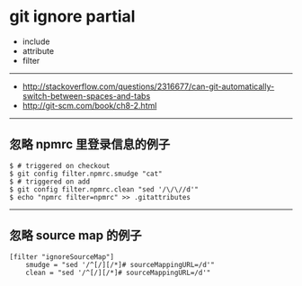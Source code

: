 # git ignore partial

+ include
+ attribute
+ filter

---

+ http://stackoverflow.com/questions/2316677/can-git-automatically-switch-between-spaces-and-tabs
+ http://git-scm.com/book/ch8-2.html

---

## 忽略 npmrc 里登录信息的例子

```
$ # triggered on checkout
$ git config filter.npmrc.smudge "cat"
$ # triggered on add
$ git config filter.npmrc.clean "sed '/\/\//d'"
$ echo "npmrc filter=npmrc" >> .gitattributes
```
---

## 忽略 source map 的例子

```
[filter "ignoreSourceMap"]
    smudge = "sed '/^[/][/*]# sourceMappingURL=/d'"
    clean = "sed '/^[/][/*]# sourceMappingURL=/d'"
```

